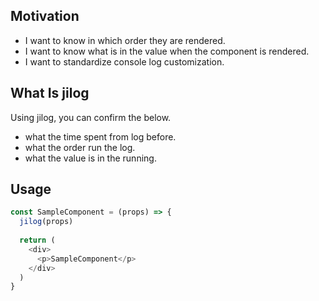 ## Motivation
- I want to know in which order they are rendered.
- I want to know what is in the value when the component is rendered.
- I want to standardize console log customization.

## What Is jilog
Using jilog, you can confirm the below.
- what the time spent from log before.
- what the order run the log.
- what the value is in the running.

## Usage
```typescript
const SampleComponent = (props) => {
  jilog(props)
  
  return (
    <div>
      <p>SampleComponent</p>
    </div>
  )
}
```